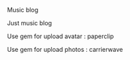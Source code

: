 Music blog

Just music blog

Use gem for upload avatar : paperclip

Use gem for upload photos : carrierwave
